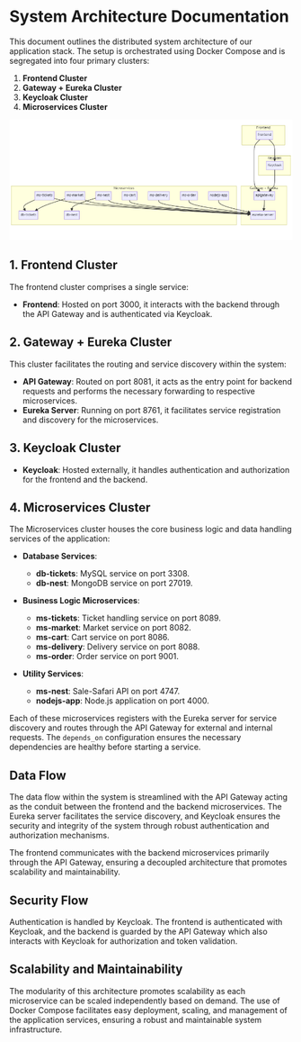 # System Architecture Documentation

This document outlines the distributed system architecture of our application stack. The setup is orchestrated using Docker Compose and is segregated into four primary clusters:

1. **Frontend Cluster**
2. **Gateway + Eureka Cluster**
3. **Keycloak Cluster**
4. **Microservices Cluster**

![System Architecture](architecture.png)

## 1. Frontend Cluster

The frontend cluster comprises a single service:

- **Frontend**: Hosted on port 3000, it interacts with the backend through the API Gateway and is authenticated via Keycloak.

## 2. Gateway + Eureka Cluster

This cluster facilitates the routing and service discovery within the system:

- **API Gateway**: Routed on port 8081, it acts as the entry point for backend requests and performs the necessary forwarding to respective microservices.
- **Eureka Server**: Running on port 8761, it facilitates service registration and discovery for the microservices.

## 3. Keycloak Cluster

- **Keycloak**: Hosted externally, it handles authentication and authorization for the frontend and the backend.

## 4. Microservices Cluster

The Microservices cluster houses the core business logic and data handling services of the application:

- **Database Services**:
  - **db-tickets**: MySQL service on port 3308.
  - **db-nest**: MongoDB service on port 27019.

- **Business Logic Microservices**:
  - **ms-tickets**: Ticket handling service on port 8089.
  - **ms-market**: Market service on port 8082.
  - **ms-cart**: Cart service on port 8086.
  - **ms-delivery**: Delivery service on port 8088.
  - **ms-order**: Order service on port 9001.
  
- **Utility Services**:
  - **ms-nest**: Sale-Safari API on port 4747.
  - **nodejs-app**: Node.js application on port 4000.

Each of these microservices registers with the Eureka server for service discovery and routes through the API Gateway for external and internal requests. The `depends_on` configuration ensures the necessary dependencies are healthy before starting a service.

## Data Flow

The data flow within the system is streamlined with the API Gateway acting as the conduit between the frontend and the backend microservices. The Eureka server facilitates the service discovery, and Keycloak ensures the security and integrity of the system through robust authentication and authorization mechanisms.

The frontend communicates with the backend microservices primarily through the API Gateway, ensuring a decoupled architecture that promotes scalability and maintainability.

## Security Flow

Authentication is handled by Keycloak. The frontend is authenticated with Keycloak, and the backend is guarded by the API Gateway which also interacts with Keycloak for authorization and token validation.

## Scalability and Maintainability

The modularity of this architecture promotes scalability as each microservice can be scaled independently based on demand. The use of Docker Compose facilitates easy deployment, scaling, and management of the application services, ensuring a robust and maintainable system infrastructure.

